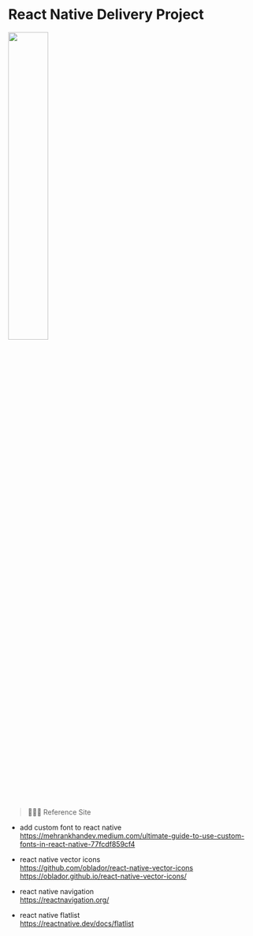 # React Native Delivery Project
<img src="./assets/delivery.gif" width="40%">

> 🧑🏻‍💻 Reference Site
- add custom font to react native  
https://mehrankhandev.medium.com/ultimate-guide-to-use-custom-fonts-in-react-native-77fcdf859cf4

- react native vector icons  
https://github.com/oblador/react-native-vector-icons
https://oblador.github.io/react-native-vector-icons/

- react native navigation  
https://reactnavigation.org/  

- react native flatlist  
https://reactnative.dev/docs/flatlist
